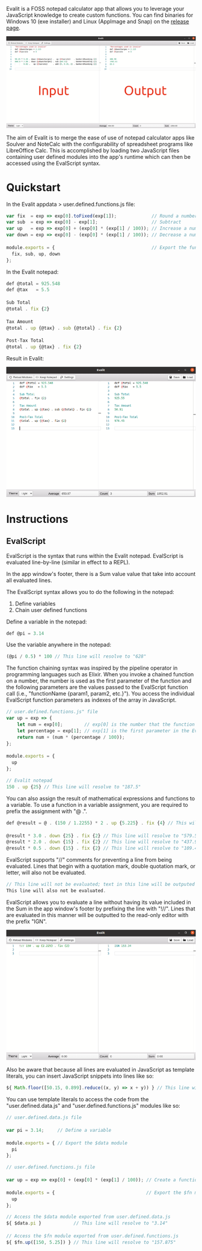 Evalit is a FOSS notepad calculator app that allows you to leverage your JavaScript
knowledge to create custom functions. You can find binaries for Windows 10 (exe installer)
and Linux (AppImage and Snap) on the [release page](https://github.com/MTDonovan/Evalit/releases).

![Alt text](screenshots/BasicExample.png)

The aim of Evalit is to merge the ease of use of notepad calculator apps like Soulver and
NoteCalc with the configurability of spreadsheet programs like LibreOffice Calc. This is
accomplished by loading two JavaScript files containing user defined modules into the
app's runtime which can then be accessed using the EvalScript syntax.

# Quickstart

In the Evalit appdata > user.defined.functions.js file:

``` js
var fix  = exp => exp[0].toFixed(exp[1]);             // Round a number to a specific point
var sub  = exp => exp[0] - exp[1];                    // Subtract
var up   = exp => exp[0] + (exp[0] * (exp[1] / 100)); // Increase a number by a percentage
var down = exp => exp[0] - (exp[0] * (exp[1] / 100)); // Decrease a number by a percentage

module.exports = {                                    // Export the functions
  fix, sub, up, down
};
```

In the Evalit notepad:

``` js
def @total = 925.548
def @tax   = 5.5

Sub Total
@total . fix {2}

Tax Amount
@total . up {@tax} . sub {@total} . fix {2}

Post-Tax Total
@total . up {@tax} . fix {2}
```

Result in Evalit:

![Alt text](screenshots/InvoiceExample.png)

# Instructions

## EvalScript

EvalScript is the syntax that runs within the Evalit notepad. EvalScript is evaluated
line-by-line (similar in effect to a REPL).

In the app window's footer, there is a Sum value value that take into account all evaluated lines.

The EvalScript syntax allows you to do the following in the notepad:
1. Define variables
2. Chain user defined functions

Define a variable in the notepad:

``` js
def @pi = 3.14
```

Use the variable anywhere in the notepad:

``` js
(@pi / 0.5) * 100 // This line will resolve to "628"
```

The function chaining syntax was inspired by the pipeline operator in programming
languages such as Elixir. When you invoke a chained function on a number, the number is
used as the first parameter of the function and the following parameters are the values
passed to the EvalScript function call (i.e., "functionName {param1, param2, etc.}"). You
access the individual EvalScript function parameters as indexes of the array in
JavaScript.

``` js
// user.defined.functions.js" file
var up = exp => {
    let num = exp[0];        // exp[0] is the number that the function is being called on.
    let percentage = exp[1]; // exp[1] is the first parameter in the EvalScript function parameters (i.e. "up {param1}").
    return num + (num * (percentage / 100));
};

module.exports = {
  up
};
```

``` js
// Evalit notepad
150 . up {25} // This line will resolve to "187.5"
```

You can also assign the result of mathematical expressions and functions to a variable. To
use a function in a variable assignment, you are required to prefix the assignment with "@
.".

``` js
def @result = @ . (150 / 1.2255) * 2 . up {5.225} . fix {4} // This will assign the value "257.5887" to "@result"

@result * 3.0 . down {25} . fix {2} // This line will resolve to "579.57"
@result * 2.0 . down {15} . fix {2} // This line will resolve to "437.9"
@result * 0.5 . down {15} . fix {2} // This line will resolve to "109.48"
```

EvalScript supports "//" comments for preventing a line from being evaluated. Lines that
begin with a quotation mark, double quotation mark, or letter, will also not be evaluated.

``` js
// This line will not be evaluated; text in this line will be outputed to the read-only editor unchanged.
This line will also not be evaluated.
```

EvalScript allows you to evaluate a line without having its value included in the Sum
in the app window's footer by prefixing the line with "!//". Lines that are
evaluated in this manner will be outputted to the read-only editor with the prefix "IGN".

![Alt text](screenshots/IGNExample.png)

Also be aware that because all lines are evaluated in JavaScript as template literals, you
can insert JavaScript snippets into lines like so:

``` js
${ Math.floor([50.15, 0.899].reduce((x, y) => x + y)) } // This line will resolve to "51"
```

You can use template literals to access the code from the "user.defined.data.js" and
"user.defined.functions.js" modules like so:

``` js
// user.defined.data.js file

var pi = 3.14;     // Define a variable

module.exports = { // Export the $data module
  pi
};
```

``` js
// user.defined.functions.js file

var up = exp => exp[0] + (exp[0] * (exp[1] / 100)); // Create a function

module.exports = {                                  // Export the $fn module
  up
};
```

``` js
// Access the $data module exported from user.defined.data.js
${ $data.pi }            // This line will resolve to "3.14"

// Access the $fn module exported from user.defined.functions.js
${ $fn.up([150, 5.25]) } // This line will resolve to "157.875"
```
